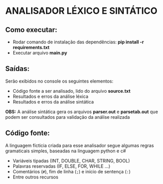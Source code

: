 # **ANALISADOR LÉXICO E SINTÁTICO**

## **Como executar:**

- Rodar comando de instalação das dependências: **pip install -r requirements.txt**
- Executar arquivo **main.py**

## **Saídas:**

Serão exibidos no console os seguintes elementos:
- Código fonte a ser analisado, lido do arquivo **source.txt**
- Resultados e erros da análise léxica
- Resultados e erros da análise sintática

**__OBS__:** A análise sintática gera os arquivos **parser.out** e **parsetab.out** que podem ser consultados para validação da análise realizada

## **Código fonte:**

A linguagem fícticia criada para esse analisador segue algumas regras gramaticais simples, baseadas na linguagem python e c#
- Variáveis tipadas (INT, DOUBLE, CHAR, STRING, BOOL)
- Palavras reservadas (IF, ELSE, FOR, WHILE ...)
- Comentários (`#`), fim de linha (`;`) e início de sentença (`:`)
- Entre outros recursos